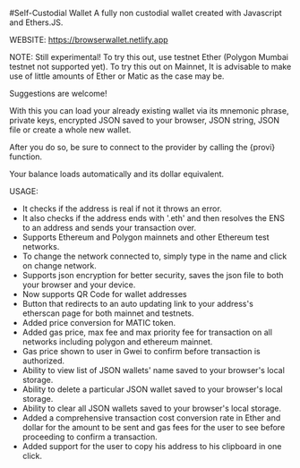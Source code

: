 #Self-Custodial Wallet
A fully non custodial wallet created with Javascript and Ethers.JS.



WEBSITE: https://browserwallet.netlify.app

NOTE: Still experimental! To try this out, use testnet Ether (Polygon Mumbai testnet not supported yet). To try this out on Mainnet, It is advisable to  make use of little amounts of Ether or Matic as the case may be.

Suggestions are welcome!





With this you can load your already existing wallet via its mnemonic phrase, private keys, encrypted JSON saved to your browser, JSON string, JSON file or create a whole new wallet.

After you do so, be sure to connect to the provider by calling the {provi} function.

Your balance loads automatically and its dollar equivalent.






USAGE:

- It checks if the address is real if not it throws an error.
- It also checks if the address ends with '.eth' and then resolves the ENS to an address and sends your transaction over.
- Supports Ethereum and Polygon mainnets and other Ethereum test networks.
- To change the network connected to, simply type in the name and click on change network.
- Supports json encryption for better security, saves the json file to both your browser and your device.
- Now supports QR Code for wallet addresses
- Button that redirects to an auto updating link to your address's etherscan page for both mainnet and testnets.
- Added price conversion for MATIC token.
- Added gas price, max fee and max priority fee for transaction on all networks including polygon and ethereum mainnet.
- Gas price shown to user in Gwei to confirm before transaction is authorized.
- Ability to view list of JSON wallets' name saved to your browser's local storage.
- Ability to delete a particular JSON wallet saved to your browser's local storage.
- Ability to clear all JSON wallets saved to your browser's local storage.
- Added a comprehensive transaction cost conversion rate in Ether and dollar for the amount to be sent and gas fees for the user to see before proceeding     to confirm a transaction.
- Added support for the user to copy his address to his clipboard in one click.

